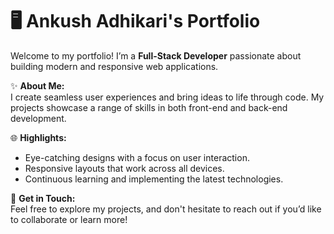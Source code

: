 # 🖥️ Ankush Adhikari's Portfolio

Welcome to my portfolio! I’m a **Full-Stack Developer** passionate about building modern and responsive web applications. 

✨ **About Me:**  
I create seamless user experiences and bring ideas to life through code. My projects showcase a range of skills in both front-end and back-end development.

🌐 **Highlights:**
- Eye-catching designs with a focus on user interaction.
- Responsive layouts that work across all devices.
- Continuous learning and implementing the latest technologies.

🚀 **Get in Touch:**  
Feel free to explore my projects, and don't hesitate to reach out if you’d like to collaborate or learn more!


<!-- # React + Vite

This template provides a minimal setup to get React working in Vite with HMR and some ESLint rules.

Currently, two official plugins are available:

- [@vitejs/plugin-react](https://github.com/vitejs/vite-plugin-react/blob/main/packages/plugin-react/README.md) uses [Babel](https://babeljs.io/) for Fast Refresh
- [@vitejs/plugin-react-swc](https://github.com/vitejs/vite-plugin-react-swc) uses [SWC](https://swc.rs/) for Fast Refresh -->
